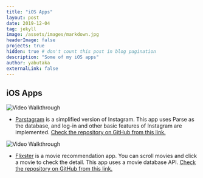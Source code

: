 ```yaml
---
title: "iOS Apps"
layout: post
date: 2019-12-04
tag: jekyll
image: /assets/images/markdown.jpg
headerImage: false
projects: true
hidden: true # don't count this post in blog pagination
description: "Some of my iOS apps"
author: yabutaka
externalLink: false
---
```



## iOS Apps

<img src='http://g.recordit.co/6xXfY4HI9r.gif' title='Video Walkthrough' width='' alt='Video Walkthrough' />

- [Parstagram]('http://g.recordit.co/6xXfY4HI9r.gif') is a simplified version of Instagram. This app uses Parse as the database, and log-in and other basic features of Instagram are implemented. <a href="https://github.com/yabutaka/Parstagram">Check the repository on GitHub from this link.</a>

<img src='http://g.recordit.co/2lwlABHpEU.gif' title='Video Walkthrough' width='' alt='Video Walkthrough' />

- [Flixster]('http://g.recordit.co/2lwlABHpEU.gif') is a movie recommendation app. You can scroll movies and click a movie to check the detail. This app uses a movie database API. <a href="https://github.com/yabutaka/flixster">Check the repository on GitHub from this link.</a>




